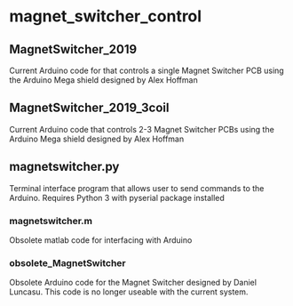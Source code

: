 # magnet_switcher_control
## MagnetSwitcher_2019
Current Arduino code for that controls a single Magnet Switcher PCB using the Arduino Mega shield designed by Alex Hoffman

## MagnetSwitcher_2019_3coil
Current Arduino code that controls 2-3 Magnet Switcher PCBs using the Arduino Mega shield designed by Alex Hoffman

## magnetswitcher.py
Terminal interface program that allows user to send commands to the Arduino. Requires Python 3 with pyserial package installed

### magnetswitcher.m
Obsolete matlab code for interfacing with Arduino

### obsolete_MagnetSwitcher
Obsolete Arduino code for the Magnet Switcher designed by Daniel Luncasu. This code is no longer useable with the current system.

